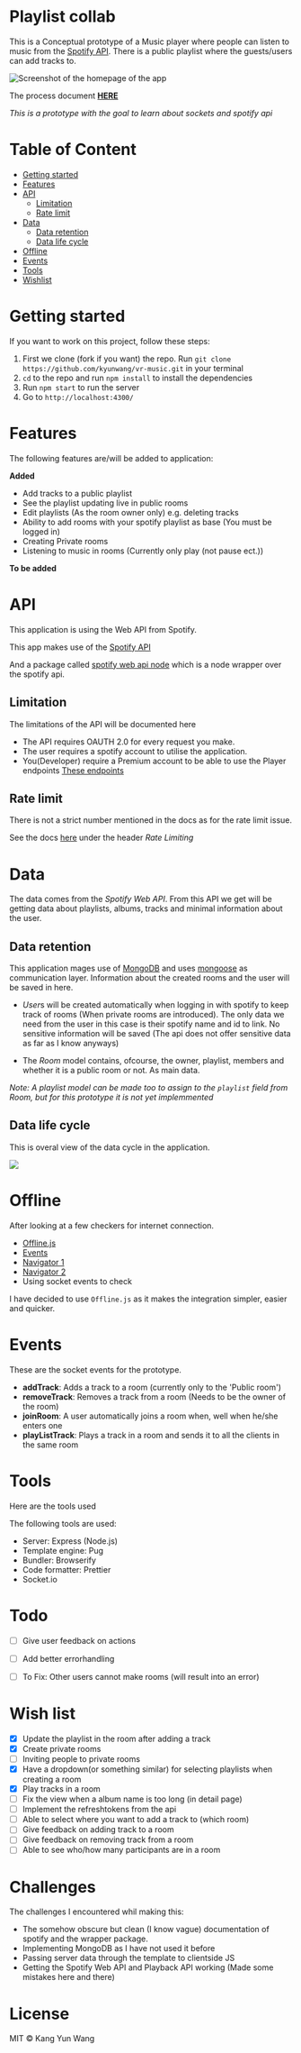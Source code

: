 # Playlist collab
This is a Conceptual prototype of a Music player where people can listen to music from the [Spotify API][api]. There is a public playlist where the guests/users can add tracks to.

![Screenshot of the homepage of the app](doc/images/demo.png)

The process document **[HERE](process.md)**

*This is a prototype with the goal to learn about sockets and spotify api*

# Table of Content
- [Getting started](#getting-started)
- [Features](#features)
- [API](#api)
	- [Limitation](#limitation)
	- [Rate limit](#rate-limit)
- [Data](#data)
	- [Data retention](#data-retention)
	- [Data life cycle](#data-life-cycle)
- [Offline](#offline)
- [Events](#events)
- [Tools](#tools)
- [Wishlist](#wish-list)


# Getting started
If you want to work on this project, follow these steps:
1. First we clone (fork if you want) the repo.
	Run `git clone https://github.com/kyunwang/vr-music.git` in your terminal
2. `cd` to the repo and run `npm install` to install the dependencies
3. Run `npm start` to run the server
4. Go to `http://localhost:4300/`

# Features
The following features are/will be added to application:

**Added**
- Add tracks to a public playlist
- See the playlist updating live in public rooms
- Edit playlists (As the room owner only) e.g. deleting tracks
- Ability to add rooms with your spotify playlist as base (You must be logged in)
- Creating Private rooms
- Listening to music in rooms (Currently only play (not pause ect.))


**To be added**


# API
This application is using the Web API from Spotify. 

This app makes use of the [Spotify API][api]

And a package called [spotify web api node](http://michaelthelin.se/spotify-web-api-node/) which is a node wrapper over the spotify api.


## Limitation
The limitations of the API will be documented here

- The API requires OAUTH 2.0 for every request you make.
- The user requires a spotify account to utilise the application.
- You(Developer) require a Premium account to be able to use the Player endpoints [These endpoints](https://beta.developer.spotify.com/console/player/)

## Rate limit
There is not a strict number mentioned in the docs as for the rate limit issue.

See the docs [here](https://beta.developer.spotify.com/documentation/web-api/) under the header *Rate Limiting*

# Data
The data comes from the *Spotify Web API*. From this API we get will be getting data about playlists, albums, tracks and minimal information about the user.

## Data retention
This application mages use of [MongoDB][mongodb] and uses [mongoose][mongoose] as communication layer. Information about the created rooms and the user will be saved in here.

- *User*s will be created automatically when logging in with spotify to keep track of rooms (When private rooms are introduced). The only data we need from the user in this case is their spotify name and id to link. No sensitive information will be saved (The api does not offer sensitive data as far as I know anyways)

- The *Room* model contains, ofcourse, the owner, playlist, members and whether it is a public room or not. As main data.

*Note: A playlist model can be made too to assign to the `playlist` field from Room, but for this prototype it is not yet implemmented*

## Data life cycle
This is overal view of the data cycle in the application.

![](doc/images/cycle.png)

# Offline
After looking at a few checkers for internet connection.

- [Offline.js](http://github.hubspot.com/offline/docs/welcome/)
- [Events](https://robertnyman.com/html5/offline/online-offline-events.html)
- [Navigator 1](http://qnimate.com/detecting-if-browser-is-online-or-offline-using-javascript/)
- [Navigator 2](https://davidwalsh.name/detecting-online)
- Using socket events to check

I have decided to use `Offline.js` as it makes the integration simpler, easier and quicker.


# Events
These are the socket events for the prototype.
- **addTrack**: Adds a track to a room (currently only to the 'Public room')
- **removeTrack**: Removes a track from a room (Needs to be the owner of the room)
- **joinRoom**: A user automatically joins a room when, well when he/she enters one 
- **playListTrack**: Plays a track in a room and sends it to all the clients in the same room


# Tools

Here are the tools used

The following tools are used:
- Server: Express (Node.js)
- Template engine: Pug
- Bundler: Browserify
- Code formatter: Prettier
- Socket.io

# Todo
- [ ] Give user feedback on actions
- [ ] Add better errorhandling

- [ ] To Fix: Other users cannot make rooms (will result into an error)

# Wish list
- [x] Update the playlist in the room after adding a track
- [x] Create private rooms
- [ ] Inviting people to private rooms
- [x] Have a dropdown(or something similar) for selecting playlists when creating a room
- [x] Play tracks in a room
- [ ] Fix the view when a album name is too long (in detail page)
- [ ] Implement the refreshtokens from the api
- [ ] Able to select where you want to add a track to (which room)
- [ ] Give feedback on adding track to a room
- [ ] Give feedback on removing track from a room
- [ ] Able to see who/how many participants are in a room

# Challenges
The challenges I encountered whil making this:
- The somehow obscure but clean (I know vague) documentation of spotify and the wrapper package.
- Implementing MongoDB as I have not used it before
- Passing server data through the template to clientside JS
- Getting the Spotify Web API and Playback API working (Made some mistakes here and there)

# License
MIT © Kang Yun Wang

[api]: https://developer.spotify.com/web-api/
[mongodb]: https://www.mongodb.com/
[mongoose]: http://mongoosejs.com/
